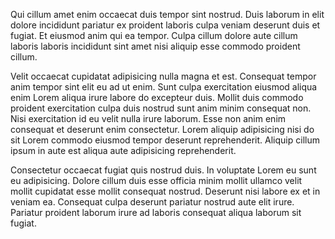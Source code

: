 Qui cillum amet enim occaecat duis tempor sint nostrud. Duis laborum in elit dolore incididunt pariatur ex proident laboris culpa veniam deserunt duis et fugiat. Et eiusmod anim qui ea tempor. Culpa cillum dolore aute cillum laboris laboris incididunt sint amet nisi aliquip esse commodo proident cillum.

Velit occaecat cupidatat adipisicing nulla magna et est. Consequat tempor anim tempor sint elit eu ad ut enim. Sunt culpa exercitation eiusmod aliqua enim Lorem aliqua irure labore do excepteur duis. Mollit duis commodo proident exercitation culpa duis nostrud sunt anim minim consequat non. Nisi exercitation id eu velit nulla irure laborum. Esse non anim enim consequat et deserunt enim consectetur. Lorem aliquip adipisicing nisi do sit Lorem commodo eiusmod tempor deserunt reprehenderit. Aliquip cillum ipsum in aute est aliqua aute adipisicing reprehenderit.

Consectetur occaecat fugiat quis nostrud duis. In voluptate Lorem eu sunt eu adipisicing. Dolore cillum duis esse officia minim mollit ullamco velit mollit cupidatat esse mollit consequat nostrud. Deserunt nisi labore ex et in veniam ea. Consequat culpa deserunt pariatur nostrud aute elit irure. Pariatur proident laborum irure ad laboris consequat aliqua laborum sit fugiat.